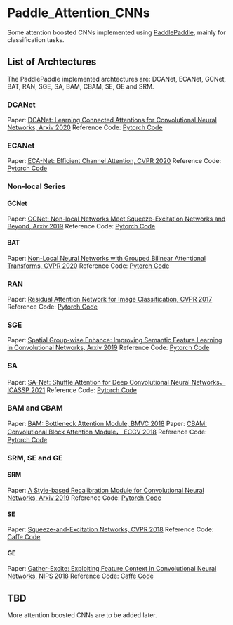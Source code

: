 # Paddle_Attention_CNNs
Some attention boosted CNNs implemented using [PaddlePaddle](https://github.com/paddlePaddle), mainly for classification tasks.

## List of Archtectures

The PaddlePaddle implemented archtectures are: DCANet, ECANet, GCNet, BAT, RAN, SGE, SA, BAM, CBAM, SE, GE and SRM. 

### DCANet

Paper: [DCANet: Learning Connected Attentions for Convolutional Neural Networks, Arxiv 2020](https://arxiv.org/pdf/2007.05099.pdf)
Reference Code: [Pytorch Code](https://github.com/13952522076/DCANet)

### ECANet

Paper: [ECA-Net: Efficient Channel Attention, CVPR 2020](https://arxiv.org/abs/1910.03151)
Reference Code: [Pytorch Code](https://github.com/BangguWu/ECANet)

### Non-local Series

#### GCNet

Paper: [GCNet: Non-local Networks Meet Squeeze-Excitation Networks and Beyond, Arxiv 2019](https://arxiv.org/abs/1904.11492)
Reference Code: [Pytorch Code](https://github.com/xvjiarui/GCNet)

#### BAT

Paper: [Non-Local Neural Networks with Grouped Bilinear Attentional Transforms, CVPR 2020](http://openaccess.thecvf.com/content_CVPR_2020/html/Chi_Non-Local_Neural_Networks_With_Grouped_Bilinear_Attentional_Transforms_CVPR_2020_paper.html)
Reference Code: [Pytorch Code](https://github.com/BA-Transform/BAT-Image-Classification)


### RAN

Paper: [Residual Attention Network for Image Classification, CVPR 2017](https://arxiv.org/pdf/1704.06904.pdf)
Reference Code: [Pytorch Code](https://github.com/tengshaofeng/ResidualAttentionNetwork-pytorch)

### SGE

Paper: [Spatial Group-wise Enhance: Improving Semantic Feature Learning in Convolutional Networks, Arxiv 2019](https://arxiv.org/pdf/1905.09646.pdf)
Reference Code: [Pytorch Code](https://github.com/implus/PytorchInsight)

### SA

Paper: [SA-Net: Shuffle Attention for Deep Convolutional Neural Networks，ICASSP 2021](https://arxiv.org/pdf/2102.00240.pdf)
Reference Code: [Pytorch Code](https://github.com/wofmanaf/SA-Net)

### BAM and CBAM

Paper: [BAM: Bottleneck Attention Module, BMVC 2018](https://arxiv.org/abs/1807.06514)
Paper: [CBAM: Convolutional Block Attention Module， ECCV 2018](https://arxiv.org/pdf/1807.06521.pdf)
Reference Code: [Pytorch Code](https://github.com/Jongchan/attention-module)


### SRM, SE and GE

#### SRM

Paper: [A Style-based Recalibration Module for Convolutional Neural Networks, Arxiv 2019](https://arxiv.org/abs/1903.10829.pdf)
Reference Code: [Pytorch Code](https://github.com/hyunjaelee410/style-based-recalibration-module)

#### SE

Paper: [Squeeze-and-Excitation Networks, CVPR 2018](http://openaccess.thecvf.com/content_cvpr_2018/papers/Hu_Squeeze-and-Excitation_Networks_CVPR_2018_paper.pdf)
Reference Code: [Caffe Code](https://github.com/hujie-frank/SENet)

#### GE

Paper: [Gather-Excite: Exploiting Feature Context in Convolutional Neural Networks, NIPS 2018](https://papers.nips.cc/paper/8151-gather-excite-exploiting-feature-context-in-convolutional-neural-networks.pdf)
Reference Code: [Caffe Code](https://github.com/hujie-frank/GENet)

## TBD

More attention boosted CNNs are to be added later.
